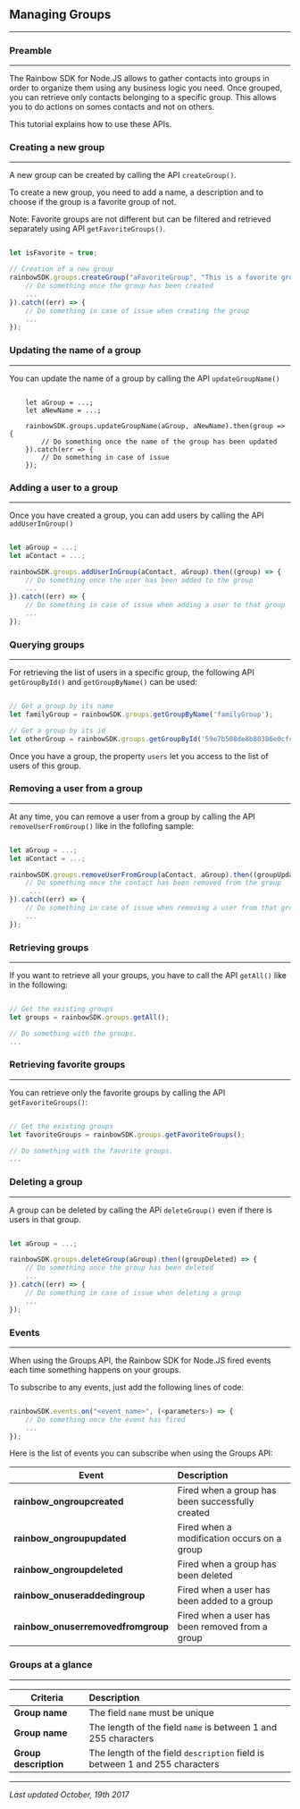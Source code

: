 ## Managing Groups
---

### Preamble
---

The Rainbow SDK for Node.JS allows to gather contacts into groups in order to organize them using any business logic you need. Once grouped, you can retrieve only contacts belonging to a specific group. This allows you to do actions on somes contacts and not on others.

This tutorial explains how to use these APIs.


### Creating a new group
---

A new group can be created by calling the API `createGroup()`. 

To create a new group, you need to add a name, a description and to choose if the group is a favorite group of not.

Note: Favorite groups are not different but can be filtered and retrieved separately using API `getFavoriteGroups()`.


```js

let isFavorite = true;

// Creation of a new group
rainbowSDK.groups.createGroup("aFavoriteGroup", "This is a favorite group", isFavorite).then((groupCreated) => {
    // Do something once the group has been created
    ...
}).catch((err) => {
    // Do something in case of issue when creating the group
    ...
});

```

### Updating the name of a group
---

You can update the name of a group by calling the API `updateGroupName()`

```

	let aGroup = ...;
	let aNewName = ...;
	
	rainbowSDK.groups.updateGroupName(aGroup, aNewName).then(group => {
		// Do something once the name of the group has been updated
	}).catch(err => {
		// Do something in case of issue
	});

```

### Adding a user to a group
---

Once you have created a group, you can add users by calling the API `addUserInGroup()`

```js

let aGroup = ...;
let aContact = ...;

rainbowSDK.groups.addUserInGroup(aContact, aGroup).then((group) => {
    // Do something once the user has been added to the group
    ...
}).catch((err) => {
    // Do something in case of issue when adding a user to that group
    ...
});

```

### Querying groups
---

For retrieving the list of users in a specific group, the following API `getGroupById()` and `getGroupByName()` can be used:

```js

// Get a group by its name
let familyGroup = rainbowSDK.groups.getGroupByName('familyGroup');

// Get a group by its id
let otherGroup = rainbowSDK.groups.getGroupById('59e7b508de8b80386e0cfc5d');

```

Once you have a group, the property `users` let you access to the list of users of this group.


### Removing a user from a group
---

At any time, you can remove a user from a group by calling the API `removeUserFromGroup()` like in the follofing sample:

```js

let aGroup = ...;
let aContact = ...;

rainbowSDK.groups.removeUserFromGroup(aContact, aGroup).then((groupUpdated) => {
    // Do something once the contact has been removed from the group
     ...
}).catch((err) => {
    // Do something in case of issue when removing a user from that group
    ...
});

```


### Retrieving groups
---

If you want to retrieve all your groups, you have to call the API `getAll()` like in the following:

```js

// Get the existing groups
let groups = rainbowSDK.groups.getAll();

// Do something with the groups.
...

```


### Retrieving favorite groups
---

You can retrieve only the favorite groups by calling the API `getFavoriteGroups()`:

```js

// Get the existing groups
let favoriteGroups = rainbowSDK.groups.getFavoriteGroups();

// Do something with the favorite groups.
...

```


### Deleting a group
---

A group can be deleted by calling the APi `deleteGroup()` even if there is users in that group.

```js

let aGroup = ...;

rainbowSDK.groups.deleteGroup(aGroup).then((groupDeleted) => {
    // Do something once the group has been deleted
    ...
}).catch((err) => {
    // Do something in case of issue when deleting a group
    ...
});

```


### Events
---

When using the Groups API, the Rainbow SDK for Node.JS fired events each time something happens on your groups.

To subscribe to any events, just add the following lines of code:

```js

rainbowSDK.events.on("<event_name>", (<parameters>) => {
    // Do something once the event has fired
    ...
});

```


Here is the list of events you can subscribe when using the Groups API:


| **Event** | **Description** |
|-----------|:----------------|
| **rainbow_ongroupcreated** | Fired when a group has been successfully created |
| **rainbow_ongroupupdated** | Fired when a modification occurs on a group |
| **rainbow_ongroupdeleted** | Fired when a group has been deleted |
| **rainbow_onuseraddedingroup** | Fired when a user has been added to a group |
| **rainbow_onuserremovedfromgroup** | Fired when a user has been removed from a group |


### Groups at a glance
---

| **Criteria** | **Description** |
|--------------|:----------------|
| **Group name** | The field `name` must be unique |
| **Group name** | The length of the field `name` is between 1 and 255 characters |
| **Group description** | The length of the field `description` field is between 1 and 255 characters |


---

_Last updated October, 19th 2017_
